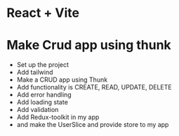 # React + Vite

# Make Crud app using thunk

- Set up the project
- Add tailwind
- Make a CRUD app using Thunk
- Add functionality is CREATE, READ, UPDATE, DELETE
- Add error handling
- Add loading state
- Add validation
- Add Redux-toolkit in my app
- and make the UserSlice and provide store to my app
